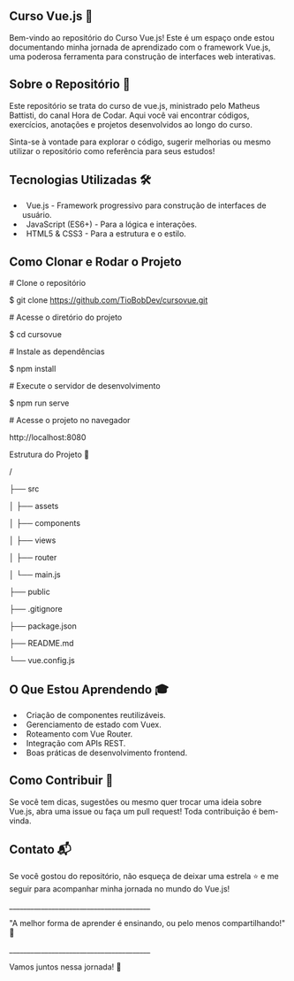 ## Curso Vue.js 🚀

Bem-vindo ao repositório do Curso Vue.js! Este é um espaço onde estou documentando minha jornada de aprendizado com o framework Vue.js, uma poderosa ferramenta para construção de interfaces web interativas.

## Sobre o Repositório 📝

Este repositório se trata do curso de vue.js, ministrado pelo Matheus Battisti, do canal Hora de Codar. Aqui você vai encontrar códigos, exercícios, anotações e projetos desenvolvidos ao longo do curso.

Sinta-se à vontade para explorar o código, sugerir melhorias ou mesmo utilizar o repositório como referência para seus estudos!

## Tecnologias Utilizadas 🛠️

- `	`Vue.js - Framework progressivo para construção de interfaces de usuário.
- `	`JavaScript (ES6+) - Para a lógica e interações.
- `	`HTML5 & CSS3 - Para a estrutura e o estilo.

## Como Clonar e Rodar o Projeto

\# Clone o repositório

$ git clone https://github.com/TioBobDev/cursovue.git

\# Acesse o diretório do projeto

$ cd cursovue

\# Instale as dependências

$ npm install

\# Execute o servidor de desenvolvimento

$ npm run serve

\# Acesse o projeto no navegador

http://localhost:8080

Estrutura do Projeto 📁

/

├── src

│   ├── assets

│   ├── components

│   ├── views

│   ├── router

│   └── main.js

├── public

├── .gitignore

├── package.json

├── README.md

└── vue.config.js

## O Que Estou Aprendendo 🎓

- `	`Criação de componentes reutilizáveis.
- `	`Gerenciamento de estado com Vuex.
- `	`Roteamento com Vue Router.
- `	`Integração com APIs REST.
- `	`Boas práticas de desenvolvimento frontend.

## Como Contribuir 🤝

Se você tem dicas, sugestões ou mesmo quer trocar uma ideia sobre Vue.js, abra uma issue ou faça um pull request! Toda contribuição é bem-vinda.

## Contato 📬

Se você gostou do repositório, não esqueça de deixar uma estrela ⭐ e me seguir para acompanhar minha jornada no mundo do Vue.js!

\_\_\_\_\_\_\_\_\_\_\_\_\_\_\_\_\_\_\_\_\_\_\_\_\_\_\_\_\_\_\_\_\_\_\_\_\_\_\_\_

"A melhor forma de aprender é ensinando, ou pelo menos compartilhando!" 🚀

\_\_\_\_\_\_\_\_\_\_\_\_\_\_\_\_\_\_\_\_\_\_\_\_\_\_\_\_\_\_\_\_\_\_\_\_\_\_\_\_

Vamos juntos nessa jornada! 🌟

